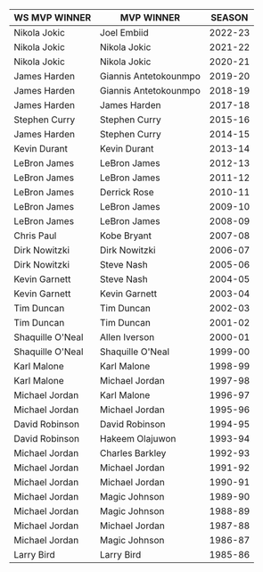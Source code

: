 | WS MVP WINNER    | MVP WINNER           | SEASON   |
|----------------|----------------------|----------|
| Nikola Jokic   | Joel Embiid          | 2022-23  |
| Nikola Jokic   | Nikola Jokic         | 2021-22  |
| Nikola Jokic   | Nikola Jokic         | 2020-21  |
| James Harden   | Giannis Antetokounmpo| 2019-20  |
| James Harden   | Giannis Antetokounmpo| 2018-19  |
| James Harden   | James Harden         | 2017-18  |
| Stephen Curry  | Stephen Curry        | 2015-16  |
| James Harden   | Stephen Curry        | 2014-15  |
| Kevin Durant   | Kevin Durant         | 2013-14  |
| LeBron James   | LeBron James         | 2012-13  |
| LeBron James   | LeBron James         | 2011-12  |
| LeBron James   | Derrick Rose         | 2010-11  |
| LeBron James   | LeBron James         | 2009-10  |
| LeBron James   | LeBron James         | 2008-09  |
| Chris Paul     | Kobe Bryant          | 2007-08  |
| Dirk Nowitzki  | Dirk Nowitzki        | 2006-07  |
| Dirk Nowitzki  | Steve Nash           | 2005-06  |
| Kevin Garnett  | Steve Nash           | 2004-05  |
| Kevin Garnett  | Kevin Garnett        | 2003-04  |
| Tim Duncan     | Tim Duncan           | 2002-03  |
| Tim Duncan     | Tim Duncan           | 2001-02  |
| Shaquille O'Neal| Allen Iverson        | 2000-01  |
| Shaquille O'Neal| Shaquille O'Neal    | 1999-00  |
| Karl Malone    | Karl Malone          | 1998-99  |
| Karl Malone    | Michael Jordan       | 1997-98  |
| Michael Jordan | Karl Malone          | 1996-97  |
| Michael Jordan | Michael Jordan       | 1995-96  |
| David Robinson | David Robinson       | 1994-95  |
| David Robinson | Hakeem Olajuwon      | 1993-94  |
| Michael Jordan | Charles Barkley      | 1992-93  |
| Michael Jordan | Michael Jordan       | 1991-92  |
| Michael Jordan | Michael Jordan       | 1990-91  |
| Michael Jordan | Magic Johnson        | 1989-90  |
| Michael Jordan | Magic Johnson        | 1988-89  |
| Michael Jordan | Michael Jordan       | 1987-88  |
| Michael Jordan | Magic Johnson        | 1986-87  |
| Larry Bird     | Larry Bird           | 1985-86  |
